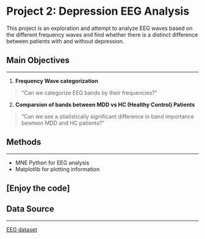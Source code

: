 # Project 2: Depression EEG Analysis

This project is an exploration and attempt to analyze EEG waves based on the different frequency waves and find whether there is a distinct difference between patients with and without depression.

## Main Objectives 
---
1. **Frequency Wave categorization**
> “Can we categorize EEG bands by their frequencies?"
2. **Comparsion of bands between MDD vs HC (Healthy Control) Patients**
> “Can we see a stiatistically significant difference in band importance bewteen MDD and HC patients?”

## Methods
---
- MNE Python for EEG analysis 
- Matplotlib for plotting information

## [Enjoy the code]

## Data Source 
---
[EEG dataset](https://reshare.ukdataservice.ac.uk/854301/)
